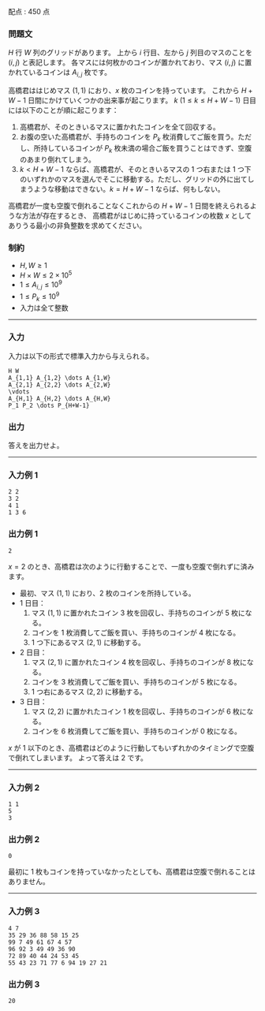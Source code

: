配点 : $450$ 点

### 問題文

$H$ 行 $W$ 列のグリッドがあります。 上から $i$ 行目、左から $j$ 列目のマスのことを $(i,j)$ と表記します。 各マスには何枚かのコインが置かれており、マス $(i,j)$ に置かれているコインは $A_{i,j}$ 枚です。

高橋君ははじめマス $(1,1)$ におり、$x$ 枚のコインを持っています。 これから $H+W-1$ 日間にかけていくつかの出来事が起こります。 $k\ (1\leq k\leq H+W-1)$ 日目には以下のことが順に起こります：

  1. 高橋君が、そのときいるマスに置かれたコインを全て回収する。
  2. お腹の空いた高橋君が、手持ちのコインを $P_k$ 枚消費してご飯を買う。ただし、所持しているコインが $P_k$ 枚未満の場合ご飯を買うことはできず、空腹のあまり倒れてしまう。
  3. $k < H+W-1$ ならば、高橋君が、そのときいるマスの $1$ つ右または $1$ つ下のいずれかのマスを選んでそこに移動する。ただし、グリッドの外に出てしまうような移動はできない。$k=H+W-1$ ならば、何もしない。



高橋君が一度も空腹で倒れることなくこれからの $H+W-1$ 日間を終えられるような方法が存在するとき、 高橋君がはじめに持っているコインの枚数 $x$ としてありうる最小の非負整数を求めてください。

### 制約

  * $H,W\geq 1$
  * $H\times W \leq 2\times 10^5$
  * $1\leq A_{i,j}\leq 10^9$
  * $1\leq P_k\leq 10^9$
  * 入力は全て整数



* * *

### 入力

入力は以下の形式で標準入力から与えられる。
    
    
    H W
    A_{1,1} A_{1,2} \dots A_{1,W}
    A_{2,1} A_{2,2} \dots A_{2,W}
    \vdots
    A_{H,1} A_{H,2} \dots A_{H,W}
    P_1 P_2 \dots P_{H+W-1}

### 出力

答えを出力せよ。

* * *

### 入力例 1
    
    
    2 2
    3 2
    4 1
    1 3 6

### 出力例 1
    
    
    2

$x=2$ のとき、高橋君は次のように行動することで、一度も空腹で倒れずに済みます。

  * 最初、マス $(1,1)$ におり、$2$ 枚のコインを所持している。
  * $1$ 日目：
    1. マス $(1,1)$ に置かれたコイン $3$ 枚を回収し、手持ちのコインが $5$ 枚になる。
    2. コインを $1$ 枚消費してご飯を買い、手持ちのコインが $4$ 枚になる。
    3. $1$ つ下にあるマス $(2,1)$ に移動する。
  * $2$ 日目：
    1. マス $(2,1)$ に置かれたコイン $4$ 枚を回収し、手持ちのコインが $8$ 枚になる。
    2. コインを $3$ 枚消費してご飯を買い、手持ちのコインが $5$ 枚になる。
    3. $1$ つ右にあるマス $(2,2)$ に移動する。
  * $3$ 日目：
    1. マス $(2,2)$ に置かれたコイン $1$ 枚を回収し、手持ちのコインが $6$ 枚になる。
    2. コインを $6$ 枚消費してご飯を買い、手持ちのコインが $0$ 枚になる。



$x$ が $1$ 以下のとき、高橋君はどのように行動してもいずれかのタイミングで空腹で倒れてしまいます。 よって答えは $2$ です。

* * *

### 入力例 2
    
    
    1 1
    5
    3

### 出力例 2
    
    
    0

最初に $1$ 枚もコインを持っていなかったとしても、高橋君は空腹で倒れることはありません。

* * *

### 入力例 3
    
    
    4 7
    35 29 36 88 58 15 25
    99 7 49 61 67 4 57
    96 92 3 49 49 36 90
    72 89 40 44 24 53 45
    55 43 23 71 77 6 94 19 27 21

### 出力例 3
    
    
    20